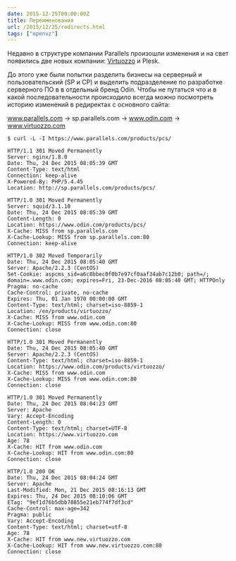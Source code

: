 ```yaml
---
date: 2015-12-25T00:00:00Z
title: Переименования
url: /2015/12/25/redirects.html
tags: ["openvz"]
---
```


Недавно в структуре компании Parallels произошли изменения и на свет появились
две новых компании: [Virtuozzo](https://virtuozzo.com/) и Plesk.

До этого уже были попытки разделить бизнесы на серверный и пользовательский (SP
и CP) и выделить подразделение по разработке серверного ПО в в отдельный бренд
Odin.  Чтобы не путаться что и в какой последовательности происходило всегда
можно посмотреть историю изменений в редиректах с основного сайта:

www.parallels.com -> sp.parallels.com -> www.odin.com -> www.virtuozzo.com

	$ curl -L -I https://www.parallels.com/products/pcs/

	HTTP/1.1 301 Moved Permanently
	Server: nginx/1.8.0
	Date: Thu, 24 Dec 2015 08:05:39 GMT
	Content-Type: text/html
	Connection: keep-alive
	X-Powered-By: PHP/5.4.45
	Location: http://sp.parallels.com/products/pcs/

	HTTP/1.0 301 Moved Permanently
	Server: squid/3.1.10
	Date: Thu, 24 Dec 2015 08:05:39 GMT
	Content-Length: 0
	Location: https://www.odin.com/products/pcs/
	X-Cache: MISS from sp.parallels.com
	X-Cache-Lookup: MISS from sp.parallels.com:80
	Connection: keep-alive

	HTTP/1.0 302 Moved Temporarily
	Date: Thu, 24 Dec 2015 08:05:40 GMT
	Server: Apache/2.2.3 (CentOS)
	Set-Cookie: aspcms_sid=a6c8bbec0f0b7e97cf0aaf34ab7c12b0; path=/; domain=.www.odin.com; expires=Fri, 23-Dec-2016 08:05:40 GMT; HTTPOnly
	Pragma: no-cache
	Cache-Control: private, no-cache
	Expires: Thu, 01 Jan 1970 00:00:00 GMT
	Content-Type: text/html; charset=iso-8859-1
	Location: /en/products/virtuozzo/
	X-Cache: MISS from www.odin.com
	X-Cache-Lookup: MISS from www.odin.com:80
	Connection: close

	HTTP/1.0 301 Moved Permanently
	Date: Thu, 24 Dec 2015 08:05:40 GMT
	Server: Apache/2.2.3 (CentOS)
	Content-Type: text/html; charset=iso-8859-1
	Location: https://www.odin.com/products/virtuozzo/
	X-Cache: MISS from www.odin.com
	X-Cache-Lookup: MISS from www.odin.com:80
	Connection: close

	HTTP/1.0 301 Moved Permanently
	Date: Thu, 24 Dec 2015 08:04:23 GMT
	Server: Apache
	Vary: Accept-Encoding
	Content-Length: 0
	Content-Type: text/html; charset=UTF-8
	Location: https://www.virtuozzo.com
	Age: 78
	X-Cache: HIT from www.odin.com
	X-Cache-Lookup: HIT from www.odin.com:80
	Connection: close

	HTTP/1.0 200 OK
	Date: Thu, 24 Dec 2015 08:04:24 GMT
	Server: Apache
	Last-Modified: Mon, 21 Dec 2015 08:16:13 GMT
	Expires: Thu, 24 Dec 2015 08:10:06 GMT
	ETag: "9ef1d76b5dbb78855e21eb774f7df3cd"
	Cache-Control: max-age=342
	Pragma: public
	Vary: Accept-Encoding
	Content-Type: text/html; charset=utf-8
	Age: 78
	X-Cache: HIT from www.new.virtuozzo.com
	X-Cache-Lookup: HIT from www.new.virtuozzo.com:80
	Connection: close
